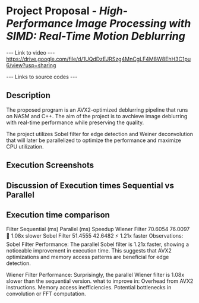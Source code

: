 
# Project Proposal - *High-Performance Image Processing with SIMD: Real-Time Motion Deblurring*

--- Link to video ---
https://drive.google.com/file/d/1UQdDzEJRSzg4MnCgLF4M8W8EhH3C1pu6/view?usp=sharing

--- Links to source codes ---

## Description

The proposed program is an AVX2-optimized deblurring pipeline that runs on NASM and C++. The aim of the project is to avchieve image deblurring with real-time performance while preserving the quality.

The project utilizes Sobel filter for edge detection and Weiner deconvolution that will later be parallelized to optimize the performance and maximize CPU utilization.






## Execution Screenshots

## Discussion of Execution times Sequential vs Parallel

## Execution time comparison
Filter	Sequential (ms)	Parallel (ms)	Speedup
Wiener Filter	70.6054	76.0097	🔻 1.08x slower
Sobel Filter	51.4555	42.6482	⚡ 1.21x faster
Observations:
Sobel Filter Performance:
The parallel Sobel filter is 1.21x faster, showing a noticeable improvement in execution time.
This suggests that AVX2 optimizations and memory access patterns are beneficial for edge detection.

Wiener Filter Performance:
Surprisingly, the parallel Wiener filter is 1.08x slower than the sequential version.
what to improve in:
Overhead from AVX2 instructions.
Memory access inefficiencies.
Potential bottlenecks in convolution or FFT computation.

